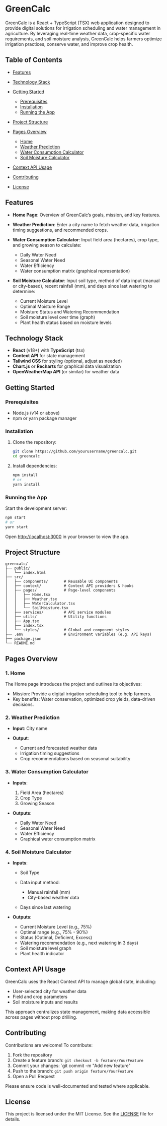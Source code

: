 # GreenCalc

GreenCalc is a React + TypeScript (TSX) web application designed to provide digital solutions for irrigation scheduling and water management in agriculture. By leveraging real-time weather data, crop-specific water requirements, and soil moisture analysis, GreenCalc helps farmers optimize irrigation practices, conserve water, and improve crop health.

## Table of Contents

* [Features](#features)
* [Technology Stack](#technology-stack)
* [Getting Started](#getting-started)

  * [Prerequisites](#prerequisites)
  * [Installation](#installation)
  * [Running the App](#running-the-app)
* [Project Structure](#project-structure)
* [Pages Overview](#pages-overview)

  * [Home](#1-home)
  * [Weather Prediction](#2-weather-prediction)
  * [Water Consumption Calculator](#3-water-consumption-calculator)
  * [Soil Moisture Calculator](#4-soil-moisture-calculator)
* [Context API Usage](#context-api-usage)
* [Contributing](#contributing)
* [License](#license)

## Features

* **Home Page**: Overview of GreenCalc’s goals, mission, and key features.
* **Weather Prediction**: Enter a city name to fetch weather data, irrigation timing suggestions, and recommended crops.
* **Water Consumption Calculator**: Input field area (hectares), crop type, and growing season to calculate:

  * Daily Water Need
  * Seasonal Water Need
  * Water Efficiency
  * Water consumption matrix (graphical representation)
* **Soil Moisture Calculator**: Input soil type, method of data input (manual or city-based), recent rainfall (mm), and days since last watering to determine:

  * Current Moisture Level
  * Optimal Moisture Range
  * Moisture Status and Watering Recommendation
  * Soil moisture level over time (graph)
  * Plant health status based on moisture levels

## Technology Stack

* **React** (v18+) with **TypeScript** (tsx)
* **Context API** for state management
* **Tailwind CSS** for styling (optional, adjust as needed)
* **Chart.js** or **Recharts** for graphical data visualization
* **OpenWeatherMap API** (or similar) for weather data

## Getting Started

### Prerequisites

* Node.js (v14 or above)
* npm or yarn package manager

### Installation

1. Clone the repository:

   ```bash
   git clone https://github.com/yourusername/greencalc.git
   cd greencalc
   ```

2. Install dependencies:

   ```bash
   npm install
   # or
   yarn install
   ```

### Running the App

Start the development server:

```bash
npm start
# or
yarn start
```

Open [http://localhost:3000](http://localhost:3000) in your browser to view the app.

## Project Structure

```
greencalc/
├── public/
│   └── index.html
├── src/
│   ├── components/       # Reusable UI components
│   ├── context/          # Context API providers & hooks
│   ├── pages/            # Page-level components
│   │   ├── Home.tsx
│   │   ├── Weather.tsx
│   │   ├── WaterCalculator.tsx
│   │   └── SoilMoisture.tsx
│   ├── services/         # API service modules
│   ├── utils/            # Utility functions
│   ├── App.tsx
│   ├── index.tsx
│   └── styles/           # Global and component styles
├── .env                  # Environment variables (e.g. API keys)
├── package.json
└── README.md
```

## Pages Overview

### 1. Home

The Home page introduces the project and outlines its objectives:

* Mission: Provide a digital irrigation scheduling tool to help farmers.
* Key benefits: Water conservation, optimized crop yields, data-driven decisions.

### 2. Weather Prediction

* **Input**: City name
* **Output**:

  * Current and forecasted weather data
  * Irrigation timing suggestions
  * Crop recommendations based on seasonal suitability

### 3. Water Consumption Calculator

* **Inputs**:

  1. Field Area (hectares)
  2. Crop Type
  3. Growing Season
* **Outputs**:

  * Daily Water Need
  * Seasonal Water Need
  * Water Efficiency
  * Graphical water consumption matrix

### 4. Soil Moisture Calculator

* **Inputs**:

  * Soil Type
  * Data input method:

    * Manual rainfall (mm)
    * City-based weather data
  * Days since last watering
* **Outputs**:

  * Current Moisture Level (e.g., 75%)
  * Optimal range (e.g., 75% - 90%)
  * Status (Optimal, Deficient, Excess)
  * Watering recommendation (e.g., next watering in 3 days)
  * Soil moisture level graph
  * Plant health indicator

## Context API Usage

GreenCalc uses the React Context API to manage global state, including:

* User-selected city for weather data
* Field and crop parameters
* Soil moisture inputs and results

This approach centralizes state management, making data accessible across pages without prop drilling.

## Contributing

Contributions are welcome! To contribute:

1. Fork the repository
2. Create a feature branch: `git checkout -b feature/YourFeature`
3. Commit your changes: \`git commit -m "Add new feature"
4. Push to the branch: `git push origin feature/YourFeature`
5. Open a Pull Request

Please ensure code is well-documented and tested where applicable.

## License

This project is licensed under the MIT License. See the [LICENSE](LICENSE) file for details.
